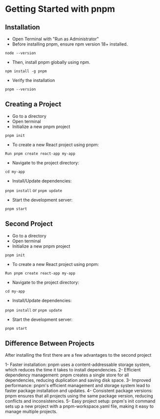 # Getting Started with pnpm

## Installation

* Open Terminal with "Run as Administrator"
* Before installing pnpm, ensure npm version 18+ installed. 

`node --version`

* Then, install pnpm globally using npm.

`npm install -g pnpm`

* Verify the installation

`pnpm --version`

## Creating a Project

* Go to a directory
* Open terminal
* Initialize a new pnpm project

`pnpm init`

* To create a new React project using pnpm:

`Run pnpm create react-app my-app`

* Navigate to the project directory: 

`cd my-app`

* Install/Update dependencies: 

`pnpm install` or `pnpm update`

* Start the development server: 

`pnpm start`

## Second Project

* Go to a directory
* Open terminal
* Initialize a new pnpm project

`pnpm init`

* To create a new React project using pnpm:

`Run pnpm create react-app my-app`

* Navigate to the project directory: 

`cd my-app`

* Install/Update dependencies: 

`pnpm install` or `pnpm update`

* Start the development server: 

`pnpm start`

## Difference Between Projects

After installing the first there are a few advantages to the second project

1- Faster installation: pnpm uses a content-addressable storage system, which reduces the time it takes to install dependencies.
2- Efficient dependency management: pnpm creates a single store for all dependencies, reducing duplication and saving disk space.
3- Improved performance: pnpm's efficient management and storage system lead to faster package installation and updates.
4- Consistent package versions: pnpm ensures that all projects using the same package version, reducing conflicts and inconsistencies.
5- Easy project setup: pnpm's init command sets up a new project with a pnpm-workspace.yaml file, making it easy to manage multiple projects.
